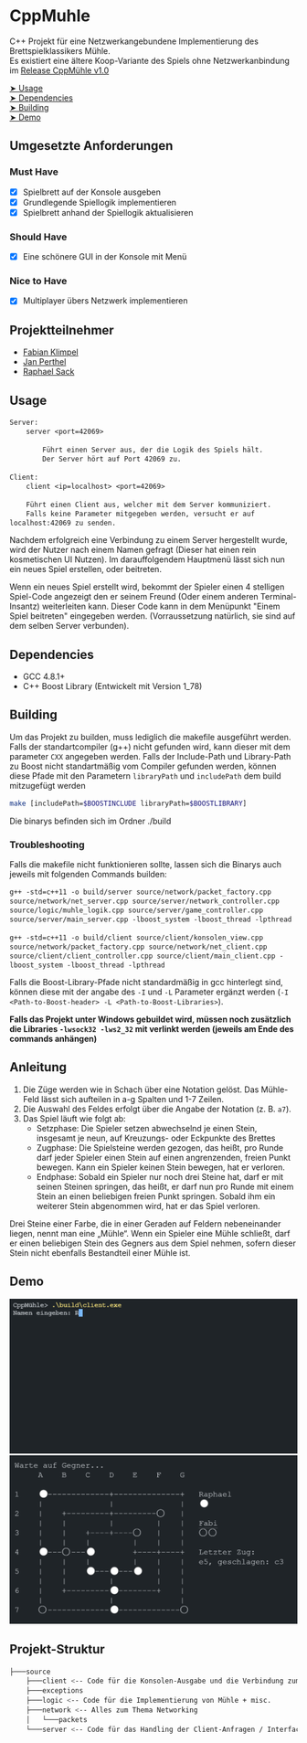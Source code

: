 # CppMuhle

C++ Projekt für eine Netzwerkangebundene Implementierung des Brettspielklassikers Mühle.\
Es existiert eine ältere Koop-Variante des Spiels ohne Netzwerkanbindung im [Release CppMühle v1.0](https://github.com/DHBW-Inf20/CppMuhle/releases/tag/CppMuhle-1.0)

 [➤ Usage](https://github.com/DHBW-Inf20/CppMuhle#user-content-usage)\
 [➤ Dependencies](https://github.com/DHBW-Inf20/CppMuhle#user-content-dependencies)\
 [➤ Building](https://github.com/DHBW-Inf20/CppMuhle#user-content-building)\
 [➤ Demo](https://github.com/DHBW-Inf20/CppMuhle#user-content-demo)

## Umgesetzte Anforderungen

### Must Have

- [x] Spielbrett auf der Konsole ausgeben
- [x] Grundlegende Spiellogik implementieren
- [x] Spielbrett anhand der Spiellogik aktualisieren

### Should Have

- [x] Eine schönere GUI in der Konsole mit Menü

### Nice to Have

- [x] Multiplayer übers Netzwerk implementieren

## Projektteilnehmer

- [Fabian Klimpel](https://github.com/FabiKl)
- [Jan Perthel](https://github.com/jan510)
- [Raphael Sack](https://github.com/Raqhael)

## Usage

```plain
Server:
    server <port=42069>

        Führt einen Server aus, der die Logik des Spiels hält.
        Der Server hört auf Port 42069 zu.

Client:
    client <ip=localhost> <port=42069>

    Führt einen Client aus, welcher mit dem Server kommuniziert. 
    Falls keine Parameter mitgegeben werden, versucht er auf localhost:42069 zu senden.
```

Nachdem erfolgreich eine Verbindung zu einem Server hergestellt wurde, wird der Nutzer nach einem Namen gefragt (Dieser hat einen rein kosmetischen UI Nutzen). Im darauffolgendem Hauptmenü lässt sich nun ein neues Spiel erstellen, oder beitreten.

Wenn ein neues Spiel erstellt wird, bekommt der Spieler einen 4 stelligen Spiel-Code angezeigt den er seinem Freund (Oder einem anderen Terminal-Insantz) weiterleiten kann. Dieser Code kann in dem Menüpunkt "Einem Spiel beitreten" eingegeben werden. (Vorraussetzung natürlich, sie sind auf dem selben Server verbunden).

## Dependencies

- GCC 4.8.1+
- C++ Boost Library (Entwickelt mit Version 1_78)

## Building

Um das Projekt zu builden, muss lediglich die makefile ausgeführt werden.
Falls der standartcompiler (g++) nicht gefunden wird, kann dieser mit dem parameter `CXX` angegeben werden.
Falls der Include-Path und Library-Path zu Boost nicht standartmäßig vom Compiler gefunden werden, können diese Pfade mit den Parametern `libraryPath` und `includePath` dem build mitzugefügt werden

```bash
make [includePath=$BOOSTINCLUDE libraryPath=$BOOSTLIBRARY]
```

Die binarys befinden sich im Ordner ./build

### Troubleshooting

Falls die makefile nicht funktionieren sollte, lassen sich die Binarys auch jeweils mit folgenden Commands builden:

```shell
g++ -std=c++11 -o build/server source/network/packet_factory.cpp source/network/net_server.cpp source/server/network_controller.cpp source/logic/muhle_logik.cpp source/server/game_controller.cpp source/server/main_server.cpp -lboost_system -lboost_thread -lpthread

g++ -std=c++11 -o build/client source/client/konsolen_view.cpp source/network/packet_factory.cpp source/network/net_client.cpp source/client/client_controller.cpp source/client/main_client.cpp -lboost_system -lboost_thread -lpthread
```

Falls die Boost-Library-Pfade nicht standardmäßig in gcc hinterlegt sind, können diese mit der angabe des `-I` und `-L` Parameter ergänzt werden (`-I <Path-to-Boost-header> -L <Path-to-Boost-Libraries>`).

**Falls das Projekt unter Windows gebuildet wird, müssen noch zusätzlich die Libraries `-lwsock32 -lws2_32` mit verlinkt werden (jeweils am Ende des commands anhängen)**

## Anleitung

1. Die Züge werden wie in Schach über eine Notation gelöst. Das Mühle-Feld lässt sich aufteilen in a-g Spalten und 1-7 Zeilen.
2. Die Auswahl des Feldes erfolgt über die Angabe der Notation (z. B. `a7`).
3. Das Spiel läuft wie folgt ab:
    - Setzphase: Die Spieler setzen abwechselnd je einen Stein, insgesamt je neun, auf Kreuzungs- oder Eckpunkte des Brettes
    - Zugphase: Die Spielsteine werden gezogen, das heißt, pro Runde darf jeder Spieler einen Stein auf einen angrenzenden, freien Punkt bewegen. Kann ein Spieler keinen Stein bewegen, hat er verloren.
    - Endphase: Sobald ein Spieler nur noch drei Steine hat, darf er mit seinen Steinen springen, das heißt, er darf nun pro Runde mit einem Stein an einen beliebigen freien Punkt springen. Sobald ihm ein weiterer Stein abgenommen wird, hat er das Spiel verloren.

Drei Steine einer Farbe, die in einer Geraden auf Feldern nebeneinander liegen, nennt man eine „Mühle“. Wenn ein Spieler eine Mühle schließt, darf er einen beliebigen Stein des Gegners aus dem Spiel nehmen, sofern dieser Stein nicht ebenfalls Bestandteil einer Mühle ist.

## Demo

![GIF Demo](.github/demo/MuhleGif.gif)
![Screenshot In Game](.github/demo/Screenshot-1.png)

## Projekt-Struktur

```bash
├───source 
    ├───client <-- Code für die Konsolen-Ausgabe und die Verbindung zum Server
    ├───exceptions 
    ├───logic <-- Code für die Implementierung von Mühle + misc.
    ├───network <-- Alles zum Thema Networking
    │   └───packets
    └───server <-- Code für das Handling der Client-Anfragen / Interface zwischen Spieler und Spiel
```
